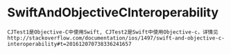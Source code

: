 # SwiftAndObjectiveCInteroperability
    CJTest1是Objective-C中使用Swift, CJTest2是Swift中使用Objective-c，详情见http://stackoverflow.com/documentation/ios/1497/swift-and-objective-c-interoperability#t=201612070738336241657
